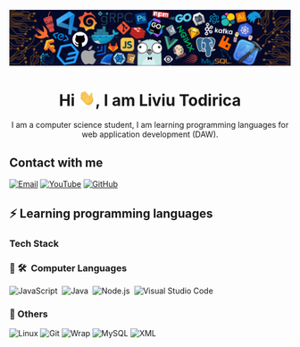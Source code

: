 <p align="center">
<p align="center"><img src="https://raw.githubusercontent.com/KevinPatel04/KevinPatel04/master/header.png"></p>
</p>

<h1 align="center">Hi <img src="https://raw.githubusercontent.com/KevinPatel04/KevinPatel04/master/Hi.gif" width="30px">, I am Liviu Todirica </h1>


<p align="center">
 I am a computer science student, I am learning programming languages for web application development (DAW).


## Contact with me

[![Email](https://img.shields.io/badge/Mail-D14836?style=for-the-badge&logo=gmail&logoColor=white)](mailto:todiliviu94@gmail.com)
[![YouTube](https://img.shields.io/badge/YouTube-FF0000?style=for-the-badge&logo=youtube&logoColor=white)](https://www.youtube.com/@todiwild8466)
[![GitHub](https://img.shields.io/badge/GitHub-000000?style=for-the-badge&logo=github&logoColor=white)](https://github.com/todiliviu)

## ⚡ Learning programming languages
### Tech Stack
### 🚀 🛠 &nbsp;Computer  Languages

![JavaScript](https://img.shields.io/badge/-JavaScript-05122A?style=flat&logo=javascript)&nbsp;
![Java](https://img.shields.io/badge/-Java-05122A?style=flat&logo=Java&logoColor=FFA518)&nbsp;
![Node.js](https://img.shields.io/badge/-Node.js-05122A?style=flat&logo=node.js&logoColor=339933)&nbsp;
![Visual Studio Code](https://img.shields.io/badge/-Visual%20Studio%20Code-05122A?style=flat&logo=visual-studio-code&logoColor=007ACC)&nbsp;

### 📘 Others

![Linux](https://img.shields.io/badge/Linux-White?style=for-the-badge&logo=linux&logoColor=black&labelColor=white)
![Git](https://img.shields.io/badge/GIT-orange?style=for-the-badge&logo=git&logoColor=white)
![Wrap](https://img.shields.io/badge/WRAP-blue?style=for-the-badge&logoColor=white)
![MySQL](https://img.shields.io/badge/MySQL-black?style=for-the-badge&logo=mysql&logoColor=white&labelColor=black)
![XML](https://img.shields.io/badge/XML-white?style=for-the-badge&logo=blue&logoColor=blue&labelColor=white)

